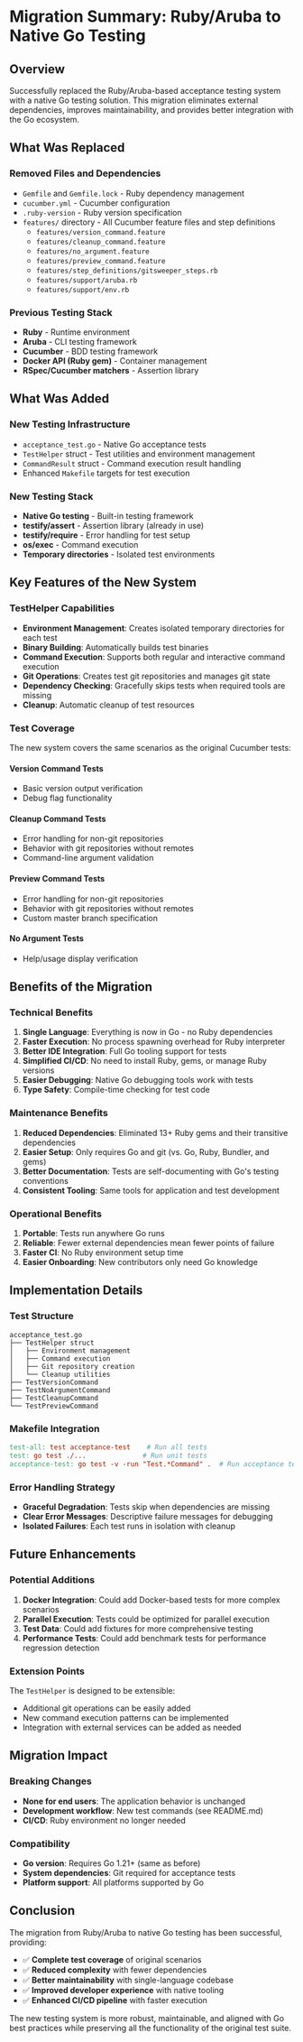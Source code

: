 # Migration Summary: Ruby/Aruba to Native Go Testing

## Overview

Successfully replaced the Ruby/Aruba-based acceptance testing system with a native Go testing solution. This migration eliminates external dependencies, improves maintainability, and provides better integration with the Go ecosystem.

## What Was Replaced

### Removed Files and Dependencies
- `Gemfile` and `Gemfile.lock` - Ruby dependency management
- `cucumber.yml` - Cucumber configuration
- `.ruby-version` - Ruby version specification
- `features/` directory - All Cucumber feature files and step definitions
  - `features/version_command.feature`
  - `features/cleanup_command.feature`
  - `features/no_argument.feature`
  - `features/preview_command.feature`
  - `features/step_definitions/gitsweeper_steps.rb`
  - `features/support/aruba.rb`
  - `features/support/env.rb`

### Previous Testing Stack
- **Ruby** - Runtime environment
- **Aruba** - CLI testing framework
- **Cucumber** - BDD testing framework
- **Docker API (Ruby gem)** - Container management
- **RSpec/Cucumber matchers** - Assertion library

## What Was Added

### New Testing Infrastructure
- `acceptance_test.go` - Native Go acceptance tests
- `TestHelper` struct - Test utilities and environment management
- `CommandResult` struct - Command execution result handling
- Enhanced `Makefile` targets for test execution

### New Testing Stack
- **Native Go testing** - Built-in testing framework
- **testify/assert** - Assertion library (already in use)
- **testify/require** - Error handling for test setup
- **os/exec** - Command execution
- **Temporary directories** - Isolated test environments

## Key Features of the New System

### TestHelper Capabilities
- **Environment Management**: Creates isolated temporary directories for each test
- **Binary Building**: Automatically builds test binaries
- **Command Execution**: Supports both regular and interactive command execution
- **Git Operations**: Creates test git repositories and manages git state
- **Dependency Checking**: Gracefully skips tests when required tools are missing
- **Cleanup**: Automatic cleanup of test resources

### Test Coverage
The new system covers the same scenarios as the original Cucumber tests:

#### Version Command Tests
- Basic version output verification
- Debug flag functionality

#### Cleanup Command Tests
- Error handling for non-git repositories
- Behavior with git repositories without remotes
- Command-line argument validation

#### Preview Command Tests
- Error handling for non-git repositories
- Behavior with git repositories without remotes
- Custom master branch specification

#### No Argument Tests
- Help/usage display verification

## Benefits of the Migration

### Technical Benefits
1. **Single Language**: Everything is now in Go - no Ruby dependencies
2. **Faster Execution**: No process spawning overhead for Ruby interpreter
3. **Better IDE Integration**: Full Go tooling support for tests
4. **Simplified CI/CD**: No need to install Ruby, gems, or manage Ruby versions
5. **Easier Debugging**: Native Go debugging tools work with tests
6. **Type Safety**: Compile-time checking for test code

### Maintenance Benefits
1. **Reduced Dependencies**: Eliminated 13+ Ruby gems and their transitive dependencies
2. **Easier Setup**: Only requires Go and git (vs. Go, Ruby, Bundler, and gems)
3. **Better Documentation**: Tests are self-documenting with Go's testing conventions
4. **Consistent Tooling**: Same tools for application and test development

### Operational Benefits
1. **Portable**: Tests run anywhere Go runs
2. **Reliable**: Fewer external dependencies mean fewer points of failure
3. **Faster CI**: No Ruby environment setup time
4. **Easier Onboarding**: New contributors only need Go knowledge

## Implementation Details

### Test Structure
```
acceptance_test.go
├── TestHelper struct
│   ├── Environment management
│   ├── Command execution
│   ├── Git repository creation
│   └── Cleanup utilities
├── TestVersionCommand
├── TestNoArgumentCommand
├── TestCleanupCommand
└── TestPreviewCommand
```

### Makefile Integration
```makefile
test-all: test acceptance-test    # Run all tests
test: go test ./...              # Run unit tests
acceptance-test: go test -v -run "Test.*Command" .  # Run acceptance tests
```

### Error Handling Strategy
- **Graceful Degradation**: Tests skip when dependencies are missing
- **Clear Error Messages**: Descriptive failure messages for debugging
- **Isolated Failures**: Each test runs in isolation with cleanup

## Future Enhancements

### Potential Additions
1. **Docker Integration**: Could add Docker-based tests for more complex scenarios
2. **Parallel Execution**: Tests could be optimized for parallel execution
3. **Test Data**: Could add fixtures for more comprehensive testing
4. **Performance Tests**: Could add benchmark tests for performance regression detection

### Extension Points
The `TestHelper` is designed to be extensible:
- Additional git operations can be easily added
- New command execution patterns can be implemented
- Integration with external services can be added as needed

## Migration Impact

### Breaking Changes
- **None for end users**: The application behavior is unchanged
- **Development workflow**: New test commands (see README.md)
- **CI/CD**: Ruby environment no longer needed

### Compatibility
- **Go version**: Requires Go 1.21+ (same as before)
- **System dependencies**: Git required for acceptance tests
- **Platform support**: All platforms supported by Go

## Conclusion

The migration from Ruby/Aruba to native Go testing has been successful, providing:
- ✅ **Complete test coverage** of original scenarios
- ✅ **Reduced complexity** with fewer dependencies
- ✅ **Better maintainability** with single-language codebase
- ✅ **Improved developer experience** with native tooling
- ✅ **Enhanced CI/CD pipeline** with faster execution

The new testing system is more robust, maintainable, and aligned with Go best practices while preserving all the functionality of the original test suite.